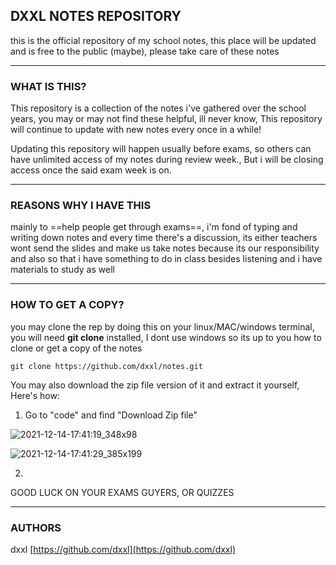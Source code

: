 ## DXXL NOTES REPOSITORY
this is the official repository of my school notes, this place will be updated and is free to the public (maybe), please take care of these notes

---

### WHAT IS THIS?
This repository is a collection of the notes i've gathered over the school years, you may or may not find these helpful, ill never know, This repository will continue to update with new notes every once in a while!

Updating this repository will happen usually before exams, so others can have unlimited access of my notes during review week., But i will be closing access once the said exam week is on.

---

### REASONS WHY I HAVE THIS
mainly to ==help people get through exams==, i'm fond of typing and writing down notes and every time there's a discussion, its either teachers wont send the slides and make us take notes because its our responsibility and also so that i have something to do in class besides listening and i have materials to study as well

---

### HOW TO GET A COPY?
you may clone the rep by doing this on your linux/MAC/windows terminal, you will need **git clone** installed, I dont use windows so its up to you how to clone or get a copy of the notes
```
git clone https://github.com/dxxl/notes.git
```

You may also download the zip file version of it and extract it yourself, Here's how:

1. Go to "code" and find "Download Zip file"

![2021-12-14-17:41:19_348x98](https://user-images.githubusercontent.com/93421177/145973305-fdc74d3a-6dfa-49c2-9fb9-3271a9d056a7.png)

![2021-12-14-17:41:29_385x199](https://user-images.githubusercontent.com/93421177/145973370-f751b288-a797-4bdc-b604-6a3fa6a08c64.png)

2.

GOOD LUCK ON YOUR EXAMS GUYERS, OR QUIZZES

---

### AUTHORS
dxxl [https://github.com/dxxl](https://github.com/dxxl)

